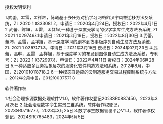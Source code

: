 授权发明专利

1.武蕾，孟雷，孟祥旭，陈曦基于多任务对抗学习网络的汉字风格迁移方法及系统，ZL 2020 1 0333081.2，申请日：2020年4月24日，授权日：2022年4月1日
2.武蕾，陈旭，孟雷，孟祥旭,一种基于深度元学习的汉字字库生成方法及系统, ZL 2021 1 0297468.1申请日：2021年3月19日，授权日：2022年8月30日 
3.武蕾，董沛，孟雷，孟祥旭，基于深度学习的剧本到故事板序列自动生成方法及系统，ZL 2021 1 0297471.3，申请日：2021年3月19日 授权日：2024年07月23日
4.武蕾，高琳，孟雷，孟祥旭，基于深度学习的布局到图像自动生成方法及系统，专利号：ZL 2022 1 0372997.8，申请日：2022年4月11日 授权日；2024年06月28日
5.一种适应多业务抽象层次的服务化软件构造方法和系统，2012年8月，中国，ZL201010118718.2
6.一种模态自适应的云制造服务交易过程控制系统与方法 ，2012年2月中国，201210037571.3

软件著作权 

1.社会治理多源数据处理软件V1.0，软件著作权登记2023SR0887450，2023年3月25日
2.社会治理数字孪生实景三维系统，软件著作权登记，2023SR0716770，2023年3月25日
3.数字孪生数据管理平台V1.0，软件著作权登记，2024SR0765483，2024年6月5日


